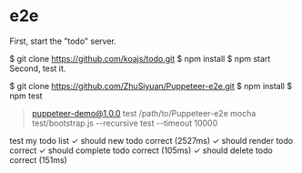 # e2e
First, start the "todo" server.

$ git clone https://github.com/koajs/todo.git
$ npm install
$ npm start
Second, test it.

$ git clone https://github.com/ZhuSiyuan/Puppeteer-e2e.git
$ npm install
$ npm test

> puppeteer-demo@1.0.0 test /path/to/Puppeteer-e2e
> mocha test/bootstrap.js --recursive test --timeout 10000

  test my todo list
    ✓ should new todo correct (2527ms)
    ✓ should render todo correct
    ✓ should complete todo correct (105ms)
    ✓ should delete todo correct (151ms)
